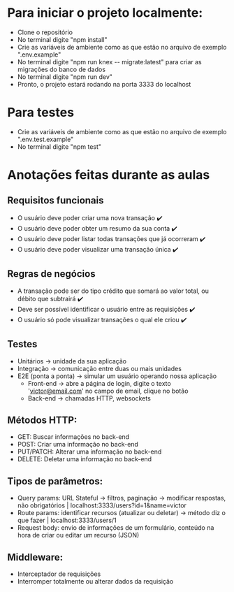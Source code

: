 # Para iniciar o projeto localmente:
- Clone o repositório
- No terminal digite "npm install"
- Crie as variáveis de ambiente como as que estão no arquivo de exemplo ".env.example"
- No terminal digite "npm run knex -- migrate:latest" para criar as migrações do banco de dados
- No terminal digite "npm run dev"
- Pronto, o projeto estará rodando na porta 3333 do localhost

# Para testes
- Crie as variáveis de ambiente como as que estão no arquivo de exemplo ".env.test.example"
- No terminal digite "npm test"

# Anotações feitas durante as aulas
## Requisitos funcionais
- O usuário deve poder criar uma nova transação ✔️
- O usuário deve poder obter um resumo da sua conta ✔️
- O usuário deve poder listar todas transações que já ocorreram ✔️ 
- O usuário deve poder visualizar uma transação única ✔️

## Regras de negócios
- A transação pode ser do tipo crédito que somará ao valor total, ou débito que subtrairá ✔️
- Deve ser possível identificar o usuário entre as requisições ✔️
- O usuário só pode visualizar transações o qual ele criou ✔️



## Testes
- Unitários -> unidade da sua aplicação
- Integração -> comunicação entre duas ou mais unidades
- E2E (ponta a ponta) -> simular um usuário operando nossa aplicação
  - Front-end -> abre a página de login, digite o texto 'victor@email.com' no campo de email, clique no botão
  - Back-end -> chamadas HTTP, websockets



## Métodos HTTP:
- GET: Buscar informações no back-end
- POST: Criar uma informação no back-end
- PUT/PATCH: Alterar uma informação no back-end
- DELETE: Deletar uma informação no back-end

## Tipos de parâmetros:
- Query params: URL Stateful -> filtros, paginação -> modificar respostas, não obrigatórios | localhost:3333/users?id=1&name=victor
- Route params: identificar recursos (atualizar ou deletar) -> método diz o que fazer | localhost:3333/users/1
- Request body: envio de informações de um formulário, conteúdo na hora de criar ou editar um recurso (JSON)

## Middleware:
- Interceptador de requisições
- Interromper totalmente ou alterar dados da requisição
